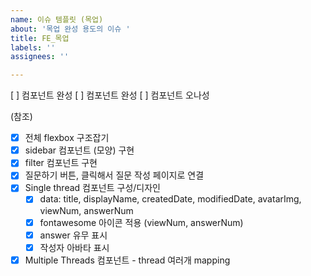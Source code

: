 ```yaml
---
name: 이슈 템플릿 (목업)
about: '목업 완성 용도의 이슈 '
title: FE_목업
labels: ''
assignees: ''

---
```


[ ] 컴포넌트 완성 
[ ] 컴포넌트 완성 
[ ] 컴포넌트 오나성


(참조)

- [x] 전체 flexbox 구조잡기
- [x] sidebar 컴포넌트 (모양) 구현
- [x] filter 컴포넌트 구현 
- [x] 질문하기 버튼, 클릭해서 질문 작성 페이지로 연결
- [x] Single thread 컴포넌트 구성/디자인
  - [x] data: title, displayName, createdDate, modifiedDate, avatarImg, viewNum, answerNum
  - [x] fontawesome 아이콘 적용 (viewNum, answerNum)
  - [x] answer 유무 표시 
  - [x] 작성자 아바타 표시
- [x] Multiple Threads 컴포넌트 - thread 여러개 mapping
